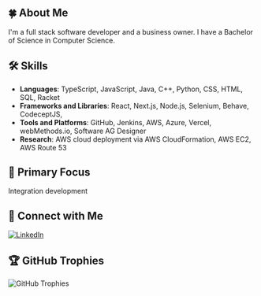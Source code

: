 ## 🍀 About Me
I'm a full stack software developer and a business owner. I have a Bachelor of Science in Computer Science.

## 🛠 Skills

- **Languages**: TypeScript, JavaScript, Java, C++, Python, CSS, HTML, SQL, Racket
- **Frameworks and Libraries**: React, Next.js, Node.js, Selenium, Behave, CodeceptJS,
- **Tools and Platforms**: GitHub, Jenkins, AWS, Azure, Vercel, webMethods.io, Software AG Designer
- **Research**: AWS cloud deployment via AWS CloudFormation, AWS EC2, AWS Route 53

## 📌 Primary Focus

Integration development

## 🔗 Connect with Me

[![LinkedIn](https://img.shields.io/badge/LinkedIn-0077B5?style=for-the-badge&logo=linkedin&logoColor=white)](https://linkedin.com/in/garretmook)

## 🏆 GitHub Trophies

![GitHub Trophies](https://github-profile-trophy.vercel.app/?username=gmook9&theme=radical)
